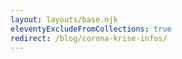 ```yaml
---
layout: layouts/base.njk
eleventyExcludeFromCollections: true
redirect: /blog/corona-krise-infos/
---
```

